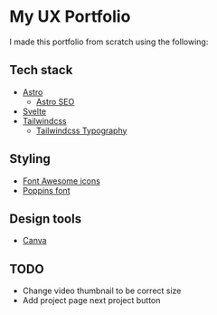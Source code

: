 # My UX Portfolio

I made this portfolio from scratch using the following:

## Tech stack

- [Astro](https://astro.build/)
  - [Astro SEO](https://github.com/jonasmerlin/astro-seo)
- [Svelte](https://svelte.dev/)
- [Tailwindcss](https://tailwindcss.com/)
  - [Tailwindcss Typography](https://github.com/tailwindlabs/tailwindcss-typography)

## Styling

- [Font Awesome icons](https://fontawesome.com/)
- [Poppins font](https://fonts.google.com/specimen/Poppins)

## Design tools

- [Canva](https://www.canva.com/)

## TODO

- Change video thumbnail to be correct size
- Add project page next project button

